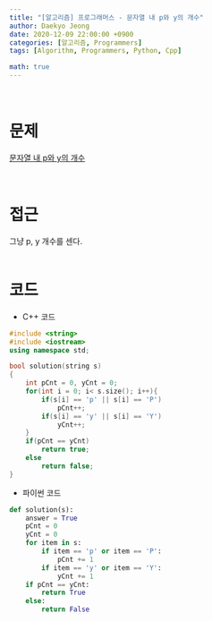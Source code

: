 ```yaml
---
title: "[알고리즘] 프로그래머스 - 문자열 내 p와 y의 개수"
author: Daekyo Jeong
date: 2020-12-09 22:00:00 +0900
categories: [알고리즘, Programmers]
tags: [Algorithm, Programmers, Python, Cpp]

math: true
---
```


<br/>

# **문제**


[문자열 내 p와 y의 개수](https://programmers.co.kr/learn/courses/30/lessons/12916)

<br/>

# **접근**  
그냥 p, y 개수를 센다.     
<br/>

# **코드**

- C++ 코드

```cpp
#include <string>
#include <iostream>
using namespace std;

bool solution(string s)
{
    int pCnt = 0, yCnt = 0;
    for(int i = 0; i< s.size(); i++){
        if(s[i] == 'p' || s[i] == 'P')
            pCnt++;
        if(s[i] == 'y' || s[i] == 'Y')
            yCnt++;
    }
    if(pCnt == yCnt)
        return true;
    else
        return false;
}
```

- 파이썬 코드   

```py
def solution(s):
    answer = True
    pCnt = 0
    yCnt = 0
    for item in s:
        if item == 'p' or item == 'P':
            pCnt += 1
        if item == 'y' or item == 'Y':
            yCnt += 1
    if pCnt == yCnt:
        return True
    else:
        return False
```

<br/>
